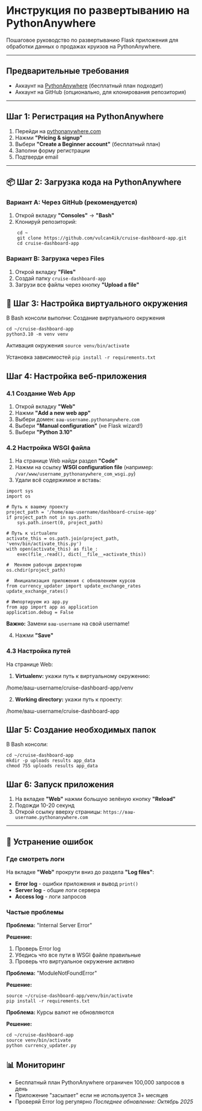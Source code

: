 #  Инструкция по развертыванию на PythonAnywhere

Пошаговое руководство по развертыванию Flask приложения для обработки данных о продажах круизов на PythonAnywhere.

---

##  Предварительные требования

- Аккаунт на [PythonAnywhere](https://www.pythonanywhere.com) (бесплатный план подходит)
- Аккаунт на GitHub (опционально, для клонирования репозитория)

---

##  Шаг 1: Регистрация на PythonAnywhere

1. Перейди на [pythonanywhere.com](https://www.pythonanywhere.com)
2. Нажми **"Pricing & signup"**
3. Выбери **"Create a Beginner account"** (бесплатный план)
4. Заполни форму регистрации
5. Подтверди email

---

## 📦 Шаг 2: Загрузка кода на PythonAnywhere

### Вариант A: Через GitHub (рекомендуется)

1. Открой вкладку **"Consoles"** → **"Bash"**
2. Клонируй репозиторий:
```
    cd ~
    git clone https://github.com/vulcan4ik/cruise-dashboard-app.git
    cd cruise-dashboard-app

```

### Вариант B: Загрузка через Files

1. Открой вкладку **"Files"**
2. Создай папку `cruise-dashboard-app`
3. Загрузи все файлы через кнопку **"Upload a file"**


## 🐍 Шаг 3: Настройка виртуального окружения
В Bash консоли выполни:
Создание виртуального окружения
```
cd ~/cruise-dashboard-app
python3.10 -m venv venv
```
Активация окружения
`source venv/bin/activate`

Установка зависимостей
`pip install -r requirements.txt`

##  Шаг 4: Настройка веб-приложения

### 4.1 Создание Web App

1. Открой вкладку **"Web"**
2. Нажми **"Add a new web app"**
3. Выбери домен: `ваш-username.pythonanywhere.com`
4. Выбери **"Manual configuration"** (не Flask wizard!)
5. Выбери **"Python 3.10"**

### 4.2 Настройка WSGI файла

1. На странице Web найди раздел **"Code"**
2. Нажми на ссылку **WSGI configuration file** (например: `/var/www/username_pythonanywhere_com_wsgi.py`)
3. Удали всё содержимое и вставь:
```
import sys
import os

# Путь к вашему проекту
project_path = '/home/ваш-username/dashboard-cruise-app'
if project_path not in sys.path:
    sys.path.insert(0, project_path)

# Путь к virtualenv
activate_this = os.path.join(project_path, 'venv/bin/activate_this.py')
with open(activate_this) as file_:
    exec(file_.read(), dict(__file__=activate_this))

#  Меняем рабочую директорию
os.chdir(project_path)

#  Инициализация приложения с обновлением курсов
from currency_updater import update_exchange_rates
update_exchange_rates()

# Импортируем из app.py
from app import app as application
application.debug = False
```

**Важно:** Замени `ваш-username` на свой username!

4. Нажми **"Save"**

### 4.3 Настройка путей

На странице Web:

1. **Virtualenv:** укажи путь к виртуальному окружению:

/home/ваш-username/cruise-dashboard-app/venv

2. **Working directory:** укажи путь к проекту:

/home/ваш-username/cruise-dashboard-app

##  Шаг 5: Создание необходимых папок
В Bash консоли:
```
cd ~/cruise-dashboard-app
mkdir -p uploads results app_data
chmod 755 uploads results app_data
```

##  Шаг 6: Запуск приложения

1. На вкладке **"Web"** нажми большую зелёную кнопку **"Reload"**
2. Подожди 10-20 секунд
3. Открой ссылку вверху страницы: `https://ваш-username.pythonanywhere.com`

---

## 🐛 Устранение ошибок

### Где смотреть логи

На вкладке **"Web"** прокрути вниз до раздела **"Log files"**:

- **Error log** - ошибки приложения и вывод `print()`
- **Server log** - общие логи сервера
- **Access log** - логи запросов

### Частые проблемы

**Проблема:** "Internal Server Error"

**Решение:**
1. Проверь Error log
2. Убедись что все пути в WSGI файле правильные
3. Проверь что виртуальное окружение активно

**Проблема:** "ModuleNotFoundError"

**Решение:**
```
source ~/cruise-dashboard-app/venv/bin/activate
pip install -r requirements.txt
```

**Проблема:** Курсы валют не обновляются

**Решение:**
```
cd ~/cruise-dashboard-app
source venv/bin/activate
python currency_updater.py
```

## 📊 Мониторинг

- Бесплатный план PythonAnywhere ограничен 100,000 запросов в день
- Приложение "засыпает" если не используется 3+ месяцев
- Проверяй Error log регулярно
*Последнее обновление: Октябрь 2025*